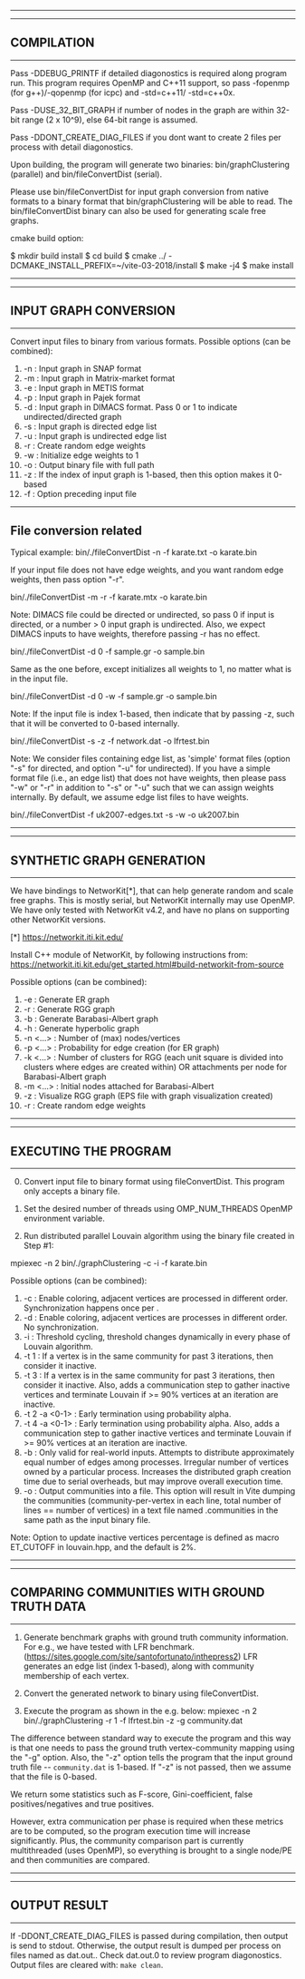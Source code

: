 *************
-------------
 COMPILATION
-------------
*************

Pass -DDEBUG_PRINTF if detailed diagonostics is required along
program run. This program requires OpenMP and C++11 support,
so pass -fopenmp (for g++)/-qopenmp (for icpc) and -std=c++11/
-std=c++0x.

Pass -DUSE_32_BIT_GRAPH if number of nodes in the graph are 
within 32-bit range (2 x 10^9), else 64-bit range is assumed.

Pass -DDONT_CREATE_DIAG_FILES if you dont want to create 2 files
per process with detail diagonostics.

Upon building, the program will generate two binaries:
bin/graphClustering (parallel) and bin/fileConvertDist (serial).

Please use bin/fileConvertDist for input graph conversion from 
native formats to a binary format that bin/graphClustering will
be able to read. The bin/fileConvertDist binary can also be used
for generating scale free graphs.

cmake build option: 

$ mkdir build install
$ cd build
$ cmake ../ -DCMAKE_INSTALL_PREFIX=~/vite-03-2018/install
$ make -j4
$ make install

************************
------------------------
 INPUT GRAPH CONVERSION
------------------------
************************

Convert input files to binary from various formats. 
Possible options (can be combined):

1. -n               : Input graph in SNAP format
2. -m               : Input graph in Matrix-market format
3. -e               : Input graph in METIS format
4. -p               : Input graph in Pajek format
5. -d               : Input graph in DIMACS format. Pass 0 or 1
                      to indicate undirected/directed graph
6. -s               : Input graph is directed edge list
7. -u               : Input graph is undirected edge list 
8. -r               : Create random edge weights
9. -w               : Initialize edge weights to 1
10. -o              : Output binary file with full path
11. -z              : If the index of input graph is 1-based,
                      then this option makes it 0-based
12. -f              : Option preceding input file                      

------------------------
File conversion related
------------------------

Typical example: 
bin/./fileConvertDist -n -f karate.txt -o karate.bin

If your input file does not have edge weights, and you 
want random edge weights, then pass option "-r". 

bin/./fileConvertDist -m -r -f karate.mtx -o karate.bin

Note: DIMACS file could be directed or undirected, so
pass 0 if input is directed, or a number > 0 input
graph is undirected. Also, we expect DIMACS inputs to
have weights, therefore passing -r has no effect.

bin/./fileConvertDist -d 0 -f sample.gr -o sample.bin

Same as the one before, except initializes all weights
to 1, no matter what is in the input file.

bin/./fileConvertDist -d 0 -w -f sample.gr -o sample.bin

Note: If the input file is index 1-based, then indicate
that by passing -z, such that it will be converted to
0-based internally.

bin/./fileConvertDist -s -z -f network.dat -o lfrtest.bin

Note: We consider files containing edge list, as 'simple' 
format files (option "-s" for directed, and option "-u" for
undirected). If you have a simple format file (i.e., an 
edge list) that does not have weights, then please pass 
"-w" or "-r" in addition to "-s" or "-u" such that we can 
assign weights internally. By default, we assume edge list
files to have weights.

bin/./fileConvertDist -f uk2007-edges.txt -s -w -o uk2007.bin

****************************
----------------------------
 SYNTHETIC GRAPH GENERATION
----------------------------
****************************

We have bindings to NetworKit[*], that can help generate random and scale
free graphs. This is mostly serial, but NetworKit internally may use OpenMP. 
We have only tested with NetworKit v4.2, and have no plans on supporting 
other NetworKit versions.

[*] https://networkit.iti.kit.edu/

Install C++ module of NetworKit, by following instructions from:
https://networkit.iti.kit.edu/get_started.html#build-networkit-from-source

Possible options (can be combined):
1.  -e               : Generate ER graph
2.  -r               : Generate RGG graph
3.  -b               : Generate Barabasi-Albert graph
4.  -h               : Generate hyperbolic graph
5.  -n <...>         : Number of (max) nodes/vertices
6.  -p <...>         : Probability for edge creation (for ER graph)
7.  -k <...>         : Number of clusters for RGG (each unit square is divided into
                      clusters where edges are created within) OR attachments per
                      node for Barabasi-Albert graph
8.  -m <...>         : Initial nodes attached for Barabasi-Albert                      
9.  -z               : Visualize RGG graph (EPS file with graph visualization created)
10. -r               : Create random edge weights 

***********************
-----------------------
 EXECUTING THE PROGRAM
-----------------------
***********************

0. Convert input file to binary format using fileConvertDist.
This program only accepts a binary file.

1. Set the desired number of threads using OMP_NUM_THREADS
OpenMP environment variable.  

2. Run distributed parallel Louvain algorithm using the binary 
file created in Step #1:

mpiexec -n 2 bin/./graphClustering -c -i -f karate.bin

Possible options (can be combined):
1. -c <ncolors>  : Enable coloring, adjacent vertices are processed
                   in different order. Synchronization happens once
                   per <ncolors>.
2. -d <ncolors>  : Enable coloring, adjacent vertices are processes
                   in different order. No synchronization.
3. -i            : Threshold cycling, threshold changes dynamically
                   in every phase of Louvain algorithm.
4. -t 1          : If a vertex is in the same community for past 3
                   iterations, then consider it inactive.
5. -t 3          : If a vertex is in the same community for past 3
                   iterations, then consider it inactive. Also,
                   adds a communication step to gather inactive 
                   vertices and terminate Louvain if >= 90% vertices
                   at an iteration are inactive.
6. -t 2 -a <0-1> : Early termination using probability alpha.
7. -t 4 -a <0-1> : Early termination using probability alpha. Also,
                   adds a communication step to gather inactive 
                   vertices and terminate Louvain if >= 90% vertices
                   at an iteration are inactive.
8. -b            : Only valid for real-world inputs. Attempts to 
                   distribute approximately equal number of edges among 
                   processes. Irregular number of vertices owned by a 
                   particular process. Increases the distributed graph 
                   creation time due to serial overheads, but may improve 
                   overall execution time.
9. -o            : Output communities into a file. This option will result 
                   in Vite dumping the communities (community-per-vertex in 
                   each line, total number of lines == number of vertices) 
                   in a text file named <input-binary-file>.communities in 
                   the same path as the input binary file.
                  
Note: Option to update inactive vertices percentage is defined as
macro ET_CUTOFF in louvain.hpp, and the default is 2%.

**********************************************
----------------------------------------------
 COMPARING COMMUNITIES WITH GROUND TRUTH DATA
----------------------------------------------
**********************************************

1. Generate benchmark graphs with ground truth
community information. For e.g., we have tested
with LFR benchmark. 
(https://sites.google.com/site/santofortunato/inthepress2)
LFR generates an edge list (index 1-based), along with community
membership of each vertex.

2. Convert the generated network to binary using 
fileConvertDist. 

3. Execute the program as shown in the e.g. below:
mpiexec -n 2 bin/./graphClustering -r 1 -f lfrtest.bin -z -g community.dat

The difference between standard way to execute the program and this way
is that one needs to pass the ground truth vertex-community mapping 
using the "-g" option. Also, the "-z" option tells the program that
the input ground truth file -- `community.dat` is 1-based. If "-z" is
not passed, then we assume that the file is 0-based.

We return some statistics such as F-score, Gini-coefficient, 
false positives/negatives and true positives.

However, extra communication per phase is required when these metrics
are to be computed, so the program execution time will increase
significantly. Plus, the community comparison part is currently
multithreaded (uses OpenMP), so everything is brought to a single 
node/PE and then communities are compared. 

***************
---------------
 OUTPUT RESULT
---------------
***************

If -DDONT_CREATE_DIAG_FILES is passed during compilation,
then output is send to stdout.
Otherwise, the output result is dumped per process on files 
named as dat.out.<process-id>. Check dat.out.0 to review 
program diagonostics. 
Output files are cleared with: `make clean`.
